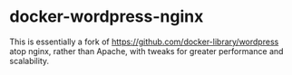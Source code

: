 # docker-wordpress-nginx

This is essentially a fork of https://github.com/docker-library/wordpress atop
nginx, rather than Apache, with tweaks for greater performance and scalability.
